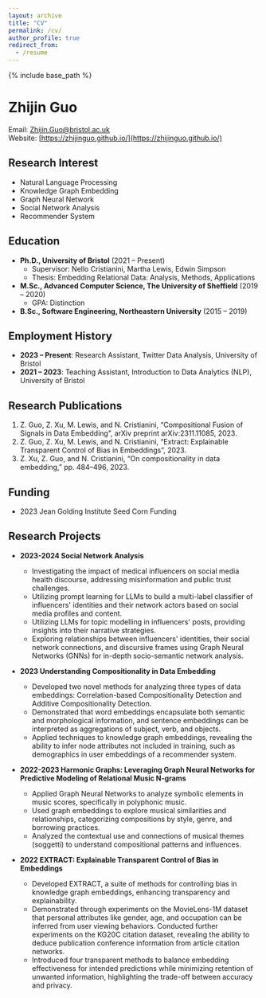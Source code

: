 ```yaml
---
layout: archive
title: "CV"
permalink: /cv/
author_profile: true
redirect_from:
  - /resume
---
```


{% include base_path %}

# Zhijin Guo
Email: [Zhijin.Guo@bristol.ac.uk](mailto:Zhijin.Guo@bristol.ac.uk)  
Website: [https://zhijinguo.github.io/](https://zhijinguo.github.io/)

## Research Interest
- Natural Language Processing
- Knowledge Graph Embedding
- Graph Neural Network
- Social Network Analysis
- Recommender System

## Education
- **Ph.D., University of Bristol** (2021 – Present)
  - Supervisor: Nello Cristianini, Martha Lewis, Edwin Simpson
  - Thesis: Embedding Relational Data: Analysis, Methods, Applications
- **M.Sc., Advanced Computer Science, The University of Sheffield** (2019 – 2020)
  - GPA: Distinction
- **B.Sc., Software Engineering, Northeastern University** (2015 – 2019)

## Employment History
- **2023 – Present**: Research Assistant, Twitter Data Analysis, University of Bristol
- **2021 – 2023**: Teaching Assistant, Introduction to Data Analytics (NLP), University of Bristol

## Research Publications
1. Z. Guo, Z. Xu, M. Lewis, and N. Cristianini, “Compositional Fusion of Signals in Data Embedding”, arXiv preprint arXiv:2311.11085, 2023.
2. Z. Guo, Z. Xu, M. Lewis, and N. Cristianini, “Extract: Explainable Transparent Control of Bias in Embeddings”, 2023.
3. Z. Xu, Z. Guo, and N. Cristianini, “On compositionality in data embedding,” pp. 484–496, 2023.

## Funding
- 2023 Jean Golding Institute Seed Corn Funding

## Research Projects

- **2023-2024 Social Network Analysis**
  - Investigating the impact of medical influencers on social media health discourse, addressing misinformation and public trust challenges.
  - Utilizing prompt learning for LLMs to build a multi-label classifier of influencers' identities and their network actors based on social media profiles and content.
  - Utilizing LLMs for topic modelling in influencers' posts, providing insights into their narrative strategies.
  - Exploring relationships between influencers' identities, their social network connections, and discursive frames using Graph Neural Networks (GNNs) for in-depth socio-semantic network analysis.

- **2023 Understanding Compositionality in Data Embedding**
  - Developed two novel methods for analyzing three types of data embeddings: Correlation-based Compositionality Detection and Additive Compositionality Detection.
  - Demonstrated that word embeddings encapsulate both semantic and morphological information, and sentence embeddings can be interpreted as aggregations of subject, verb, and objects.
  - Applied techniques to knowledge graph embeddings, revealing the ability to infer node attributes not included in training, such as demographics in user embeddings of a recommender system.

- **2022-2023 Harmonic Graphs: Leveraging Graph Neural Networks for Predictive Modeling of Relational Music N-grams**
  - Applied Graph Neural Networks to analyze symbolic elements in music scores, specifically in polyphonic music.
  - Used graph embeddings to explore musical similarities and relationships, categorizing compositions by style, genre, and borrowing practices.
  - Analyzed the contextual use and connections of musical themes (soggetti) to understand compositional patterns and influences.

- **2022 EXTRACT: Explainable Transparent Control of Bias in Embeddings**
  - Developed EXTRACT, a suite of methods for controlling bias in knowledge graph embeddings, enhancing transparency and explainability.
  - Demonstrated through experiments on the MovieLens-1M dataset that personal attributes like gender, age, and occupation can be inferred from user viewing behaviors. Conducted further experiments on the KG20C citation dataset, revealing the ability to deduce publication conference information from article citation networks.
  - Introduced four transparent methods to balance embedding effectiveness for intended predictions while minimizing retention of unwanted information, highlighting the trade-off between accuracy and privacy.







